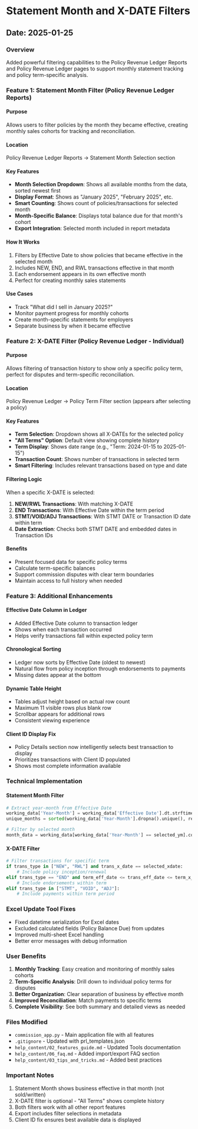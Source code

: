 # Statement Month and X-DATE Filters

## Date: 2025-01-25

### Overview
Added powerful filtering capabilities to the Policy Revenue Ledger Reports and Policy Revenue Ledger pages to support monthly statement tracking and policy term-specific analysis.

### Feature 1: Statement Month Filter (Policy Revenue Ledger Reports)

#### Purpose
Allows users to filter policies by the month they became effective, creating monthly sales cohorts for tracking and reconciliation.

#### Location
Policy Revenue Ledger Reports → Statement Month Selection section

#### Key Features
- **Month Selection Dropdown**: Shows all available months from the data, sorted newest first
- **Display Format**: Shows as "January 2025", "February 2025", etc.
- **Smart Counting**: Shows count of policies/transactions for selected month
- **Month-Specific Balance**: Displays total balance due for that month's cohort
- **Export Integration**: Selected month included in report metadata

#### How It Works
1. Filters by Effective Date to show policies that became effective in the selected month
2. Includes NEW, END, and RWL transactions effective in that month
3. Each endorsement appears in its own effective month
4. Perfect for creating monthly sales statements

#### Use Cases
- Track "What did I sell in January 2025?"
- Monitor payment progress for monthly cohorts
- Create month-specific statements for employers
- Separate business by when it became effective

### Feature 2: X-DATE Filter (Policy Revenue Ledger - Individual)

#### Purpose
Allows filtering of transaction history to show only a specific policy term, perfect for disputes and term-specific reconciliation.

#### Location
Policy Revenue Ledger → Policy Term Filter section (appears after selecting a policy)

#### Key Features
- **Term Selection**: Dropdown shows all X-DATEs for the selected policy
- **"All Terms" Option**: Default view showing complete history
- **Term Display**: Shows date range (e.g., "Term: 2024-01-15 to 2025-01-15")
- **Transaction Count**: Shows number of transactions in selected term
- **Smart Filtering**: Includes relevant transactions based on type and date

#### Filtering Logic
When a specific X-DATE is selected:
1. **NEW/RWL Transactions**: With matching X-DATE
2. **END Transactions**: With Effective Date within the term period
3. **STMT/VOID/ADJ Transactions**: With STMT DATE or Transaction ID date within term
4. **Date Extraction**: Checks both STMT DATE and embedded dates in Transaction IDs

#### Benefits
- Present focused data for specific policy terms
- Calculate term-specific balances
- Support commission disputes with clear term boundaries
- Maintain access to full history when needed

### Feature 3: Additional Enhancements

#### Effective Date Column in Ledger
- Added Effective Date column to transaction ledger
- Shows when each transaction occurred
- Helps verify transactions fall within expected policy term

#### Chronological Sorting
- Ledger now sorts by Effective Date (oldest to newest)
- Natural flow from policy inception through endorsements to payments
- Missing dates appear at the bottom

#### Dynamic Table Height
- Tables adjust height based on actual row count
- Maximum 11 visible rows plus blank row
- Scrollbar appears for additional rows
- Consistent viewing experience

#### Client ID Display Fix
- Policy Details section now intelligently selects best transaction to display
- Prioritizes transactions with Client ID populated
- Shows most complete information available

### Technical Implementation

#### Statement Month Filter
```python
# Extract year-month from Effective Date
working_data['Year-Month'] = working_data['Effective Date'].dt.strftime('%Y-%m')
unique_months = sorted(working_data['Year-Month'].dropna().unique(), reverse=True)

# Filter by selected month
month_data = working_data[working_data['Year-Month'] == selected_ym].copy()
```

#### X-DATE Filter
```python
# Filter transactions for specific term
if trans_type in ["NEW", "RWL"] and trans_x_date == selected_xdate:
    # Include policy inception/renewal
elif trans_type == "END" and term_eff_date <= trans_eff_date <= term_x_date:
    # Include endorsements within term
elif trans_type in ["STMT", "VOID", "ADJ"]:
    # Include payments within term period
```

### Excel Update Tool Fixes
- Fixed datetime serialization for Excel dates
- Excluded calculated fields (Policy Balance Due) from updates
- Improved multi-sheet Excel handling
- Better error messages with debug information

### User Benefits
1. **Monthly Tracking**: Easy creation and monitoring of monthly sales cohorts
2. **Term-Specific Analysis**: Drill down to individual policy terms for disputes
3. **Better Organization**: Clear separation of business by effective month
4. **Improved Reconciliation**: Match payments to specific terms
5. **Complete Visibility**: See both summary and detailed views as needed

### Files Modified
- `commission_app.py` - Main application file with all features
- `.gitignore` - Updated with prl_templates.json
- `help_content/02_features_guide.md` - Updated Tools documentation
- `help_content/06_faq.md` - Added import/export FAQ section
- `help_content/03_tips_and_tricks.md` - Added best practices

### Important Notes
1. Statement Month shows business effective in that month (not sold/written)
2. X-DATE filter is optional - "All Terms" shows complete history
3. Both filters work with all other report features
4. Export includes filter selections in metadata
5. Client ID fix ensures best available data is displayed